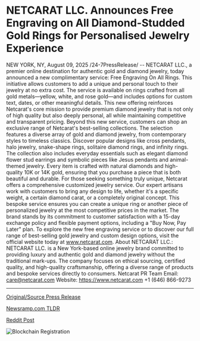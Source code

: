 # NETCARAT LLC. Announces Free Engraving on All Diamond-Studded Gold Rings for Personalised Jewelry Experience

NEW YORK, NY, August 09, 2025 /24-7PressRelease/ -- NETCARAT LLC., a premier online destination for authentic gold and diamond jewelry, today announced a new complimentary service: Free Engraving On All Rings. This initiative allows customers to add a unique and personal touch to their jewelry at no extra cost. The service is available on rings crafted from all gold metals—yellow, white, and rose gold—and includes options for custom text, dates, or other meaningful details.   This new offering reinforces Netcarat's core mission to provide premium diamond jewelry that is not only of high quality but also deeply personal, all while maintaining competitive and transparent pricing.  Beyond this new service, customers can shop an exclusive range of Netcarat's best-selling collections. The selection features a diverse array of gold and diamond jewelry, from contemporary styles to timeless classics. Discover popular designs like cross pendants, halo jewelry, snake-shape rings, solitaire diamond rings, and infinity rings. The collection also includes everyday essentials such as elegant diamond flower stud earrings and symbolic pieces like Jesus pendants and animal-themed jewelry. Every item is crafted with natural diamonds and high-quality 10K or 14K gold, ensuring that you purchase a piece that is both beautiful and durable.  For those seeking something truly unique, Netcarat offers a comprehensive customized jewelry service. Our expert artisans work with customers to bring any design to life, whether it's a specific weight, a certain diamond carat, or a completely original concept. This bespoke service ensures you can create a unique ring or another piece of personalized jewelry at the most competitive prices in the market. The brand stands by its commitment to customer satisfaction with a 15-day exchange policy and flexible payment options, including a "Buy Now, Pay Later" plan.  To explore the new free engraving service or to discover our full range of best-selling gold jewelry and custom design options, visit the official website today at www.netcarat.com.  About NETCARAT LLC.: NETCARAT LLC. is a New York-based online jewelry brand committed to providing luxury and authentic gold and diamond jewelry without the traditional mark-ups. The company focuses on ethical sourcing, certified quality, and high-quality craftsmanship, offering a diverse range of products and bespoke services directly to consumers.  Netcarat PR Team Email: care@netcarat.com Website: https://www.netcarat.com +1 (646) 866-9273 

---

[Original/Source Press Release](https://www.24-7pressrelease.com/press-release/525692/netcarat-llc-announces-free-engraving-on-all-diamond-studded-gold-rings-for-personalised-jewelry-experience)
                    

[Newsramp.com TLDR](https://newsramp.com/curated-news/netcarat-offers-free-engraving-on-all-rings-enhancing-personalization/f11cfe2714102e00243e58cc94db1f28) 

 



[Reddit Post](https://www.reddit.com/r/Lifestyle_Culture/comments/1mljerv/netcarat_offers_free_engraving_on_all_rings/) 



![Blockchain Registration](https://cdn.newsramp.app/24-7PressRelease/qrcode/258/9/hint9_wq.webp)